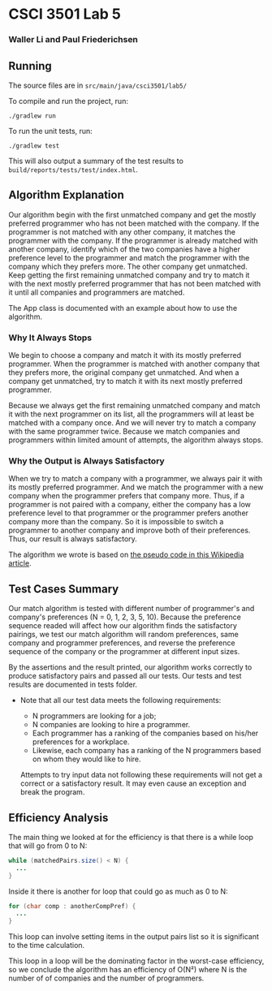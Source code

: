 # CSCI 3501 Lab 5
### Waller Li and Paul Friederichsen

## Running

The source files are in `src/main/java/csci3501/lab5/`

To compile and run the project, run:
```
./gradlew run
```

To run the unit tests, run:

```
./gradlew test
```

This will also output a summary of the test results to `build/reports/tests/test/index.html`.

## Algorithm Explanation

Our algorithm begin with the first unmatched company and get the mostly preferred programmer who has not been matched with the company. If the programmer is not matched with any other company, it matches the programmer with the company. If the programmer is already matched with another company, identify which of the two companies have a higher preference level to the programmer and match the programmer with the company which they prefers more. The other company get unmatched. Keep getting the first remaining unmatched company and try to match it with the next mostly preferred programmer that has not been matched with it until all companies and programmers are matched.

The App class is documented with an example about how to use the algorithm.
  
### Why It Always Stops

We begin to choose a company and match it with its mostly preferred programmer. When the programmer is matched with another company that they prefers more, the original company get unmatched. And when a company get unmatched, try to match it with its next mostly preferred programmer. 

Because we always get the first remaining unmatched company and match it with the next programmer on its list, all the programmers will at least be matched with a company once. And we will never try to match a company with the same programmer twice. Because we match companies and programmers within limited amount of attempts, the algorithm always stops.
  
### Why the Output is Always Satisfactory

When we try to match a company with a programmer, we always pair it with its mostly preferred programmer. And we match the programmer with a new company when the programmer prefers that company more. Thus, if a programmer is not paired with a company, either the company has a low preference level to that programmer or the programmer prefers another company more than the company. So it is impossible to switch a programmer to another company and improve both of their preferences. Thus, our result is always satisfactory.
  
The algorithm we wrote is based on [the pseudo code in this Wikipedia article](https://en.wikipedia.org/wiki/Stable_marriage_problem#Algorithm).  
  
## Test Cases Summary

Our match algorithm is tested with different number of programmer's and company's preferences (N = 0, 1, 2, 3, 5, 10).
Because the preference sequence readed will affect how our algorithm finds the satisfactory pairings, we test our 
match algorithm will random preferences, same company and programmer preferences, and reverse the preference sequence 
of the company or the programmer at different input sizes.  

By the assertions and the result printed, our algorithm works correctly to produce satisfactory pairs and passed all 
our tests. Our tests and test results are documented in tests folder. 

- Note that all our test data meets the following requirements: 
  - N programmers are looking for a job;
  - N companies are looking to hire a programmer.
  - Each programmer has a ranking of the companies based on his/her preferences
    for a workplace.
  - Likewise,  each  company  has  a  ranking  of  the  N  programmers based on
    whom they would like to hire.
  
  Attempts to try input data not following these requirements will not get a correct or a satisfactory result. It may 
  even cause an exception and break the program.
 
## Efficiency Analysis

The main thing we looked at for the efficiency is that there is a while loop that will go from 0 to N:

```java
while (matchedPairs.size() < N) {
  ...
}
```

Inside it there is another for loop that could go as much as 0 to N:

```java
for (char comp : anotherCompPref) {
  ...
}
```
This loop can involve setting items in the output pairs list so it is significant to the time calculation.

This loop in a loop will be the dominating factor in the worst-case efficiency, so we conclude the algorithm has an efficiency of O(N²) where N is the number of of companies and the number of programmers.